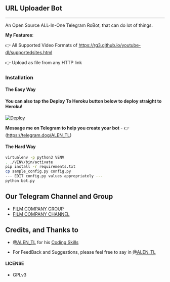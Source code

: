 ## URL Uploader Bot
---

An Open Source ALL-In-One Telegram RoBot, that can do lot of things.

**My Features**:

👉 All Supported Video Formats of https://rg3.github.io/youtube-dl/supportedsites.html

👉 Upload as file from any HTTP link

### Installation

#### The Easy Way

#### You can also tap the Deploy To Heroku button below to deploy straight to Heroku!

[![Deploy](https://www.herokucdn.com/deploy/button.svg)](https://www.heroku.com/deploy?template=https://github.com/ALENTL/Rename-Telegram-Bot)

**Message me on Telegram to help you create your bot** - 👉 (https://telegram.dog/ALEN_TL)

#### The Hard Way

```sh
virtualenv -p python3 VENV
. ./VENV/bin/activate
pip install -r requirements.txt
cp sample_config.py config.py
--- EDIT config.py values appropriately ---
python bot.py
```
## Our Telegram Channel and Group

* [FILM COMPANY GROUP](https://t.me/film_company_of_alen)
* [FILM COMPANY CHANNEL](https://t.me/filmcompany_alen)

## Credits, and Thanks to

* [@ALEN_TL](https://telegram.dog/ALEN_TL) for his [Coding Skills](https://github.com/ALENTL/Rename-Telegram-Bot)

- For FeedBack and Suggestions, please feel free to say in [@ALEN_TL](https://telegram.dog/ALEN_TL)

#### LICENSE
- GPLv3
